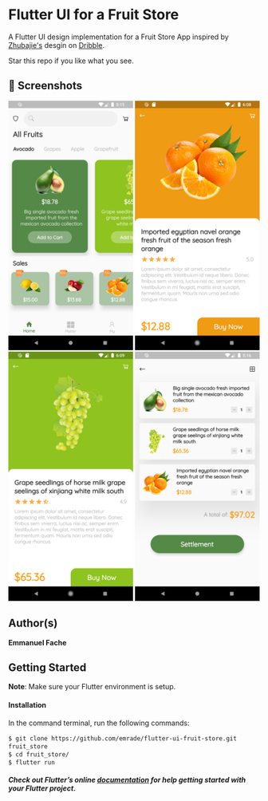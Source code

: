 # Flutter UI for  a Fruit Store

A Flutter UI design implementation for a Fruit Store App inspired by <a href="https://dribbble.com/Zhubajie">Zhubajie's</a> desgin on <a href="https://dribbble.com/shots/6752461-Fresh-app">Dribble</a>.


Star this repo if you like what you see.

## 📸 Screenshots

<img src="screenshots/1.png" width="250"/> <img src="screenshots/2.png" width="250"/> <img src="screenshots/3.png" width="250"/> <img src="screenshots/4.png" width="250"/>


## Author(s)
**Emmanuel Fache**

## Getting Started

**Note**: Make sure your Flutter environment is setup.
#### Installation

In the command terminal, run the following commands:

    $ git clone https://github.com/emrade/flutter-ui-fruit-store.git fruit_store
    $ cd fruit_store/
    $ flutter run

##### Check out Flutter’s online [documentation](http://flutter.io/) for help getting started with your Flutter project.
